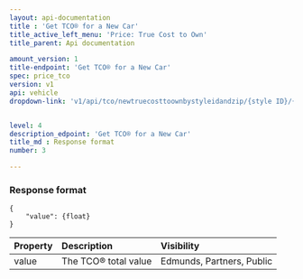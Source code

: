 ```yaml
---
layout: api-documentation
title : 'Get TCO® for a New Car'
title_active_left_menu: 'Price: True Cost to Own'
title_parent: Api documentation

amount_version: 1
title-endpoint: 'Get TCO® for a New Car'
spec: price_tco
version: v1
api: vehicle
dropdown-link: 'v1/api/tco/newtruecosttoownbystyleidandzip/{style ID}/{zipcode}'


level: 4
description_edpoint: 'Get TCO® for a New Car'
title_md : Response format
number: 3

---
```


### Response format

	{
	    "value": {float}
	}
	
| Property      | Description                                              	| Visibility                |
|:--------------|:----------------------------------------------------------|:------------------------- |
| value         | The TCO® total value					                   	| Edmunds, Partners, Public |